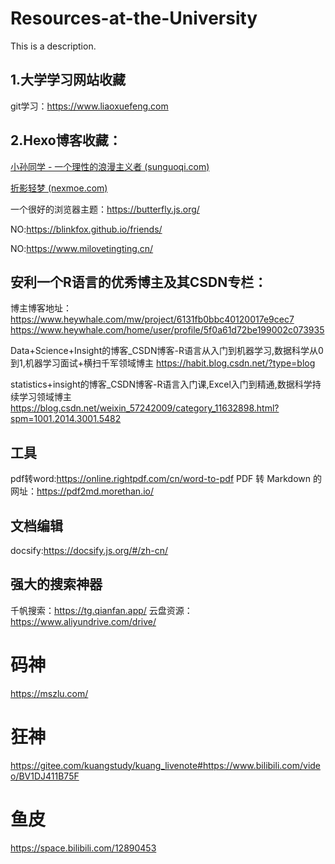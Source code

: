# Resources-at-the-University
This is a description.
## 1.大学学习网站收藏
  git学习：https://www.liaoxuefeng.com
  
  
  
## 2.Hexo博客收藏：

[小孙同学 - 一个理性的浪漫主义者 (sunguoqi.com)](https://sunguoqi.com/)

[折影轻梦 (nexmoe.com)](https://nexmoe.com/)

一个很好的浏览器主题：https://butterfly.js.org/

NO:https://blinkfox.github.io/friends/

NO:https://www.milovetingting.cn/


## 安利一个R语言的优秀博主及其CSDN专栏：
博主博客地址：
 https://www.heywhale.com/mw/project/6131fb0bbc40120017e9cec7
 https://www.heywhale.com/home/user/profile/5f0a61d72be199002c073935
 
Data+Science+Insight的博客_CSDN博客-R语言从入门到机器学习,数据科学从0到1,机器学习面试+横扫千军领域博主
https://habit.blog.csdn.net/?type=blog

statistics+insight的博客_CSDN博客-R语言入门课,Excel入门到精通,数据科学持续学习领域博主
https://blog.csdn.net/weixin_57242009/category_11632898.html?spm=1001.2014.3001.5482

## 工具
pdf转word:https://online.rightpdf.com/cn/word-to-pdf
PDF 转 Markdown 的网址：https://pdf2md.morethan.io/

## 文档编辑
docsify:https://docsify.js.org/#/zh-cn/

## 强大的搜索神器
千帆搜索：https://tg.qianfan.app/
云盘资源：https://www.aliyundrive.com/drive/

# 码神
  https://mszlu.com/
# 狂神
https://gitee.com/kuangstudy/kuang_livenote#https://www.bilibili.com/video/BV1DJ411B75F

# 鱼皮
https://space.bilibili.com/12890453

